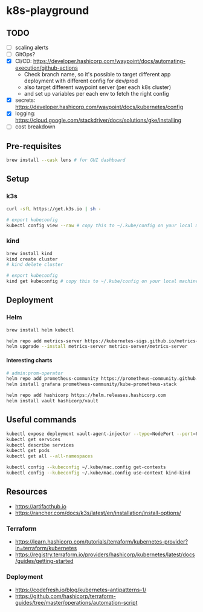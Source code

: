 # k8s-playground

## TODO

- [ ] scaling alerts
- [ ] GitOps?
- [x] CI/CD: <https://developer.hashicorp.com/waypoint/docs/automating-execution/github-actions>
  - Check branch name, so it's possible to target different app deployment with different config for dev/prod
  - also target different waypoint server (per each k8s cluster)
  - and set up variables per each env to fetch the right config
- [x] secrets: <https://developer.hashicorp.com/waypoint/docs/kubernetes/config>
- [x] logging: <https://cloud.google.com/stackdriver/docs/solutions/gke/installing>
- [ ] cost breakdown

## Pre-requisites

```bash
brew install --cask lens # for GUI dashboard
```

## Setup

### k3s

```bash
curl -sfL https://get.k3s.io | sh -

# export kubeconfig
kubectl config view --raw # copy this to ~/.kube/config on your local machine
```

### kind

```bash
brew install kind
kind create cluster
# kind delete cluster

# export kubeconfig
kind get kubeconfig # copy this to ~/.kube/config on your local machine
```

## Deployment

### Helm

```bash
brew install helm kubectl

helm repo add metrics-server https://kubernetes-sigs.github.io/metrics-server/
helm upgrade --install metrics-server metrics-server/metrics-server
```

#### Interesting charts

```bash
# admin:prom-operator
helm repo add prometheus-community https://prometheus-community.github.io/helm-charts
helm install grafana prometheus-community/kube-prometheus-stack

helm repo add hashicorp https://helm.releases.hashicorp.com
helm install vault hashicorp/vault
```

## Useful commands

```bash
kubectl expose deployment vault-agent-injector --type=NodePort --port=8080
kubectl get services
kubectl describe services
kubectl get pods
kubectl get all --all-namespaces

kubectl config --kubeconfig ~/.kube/mac.config get-contexts
kubectl config --kubeconfig ~/.kube/mac.config use-context kind-kind
```

## Resources

- <https://artifacthub.io>
- <https://rancher.com/docs/k3s/latest/en/installation/install-options/>

### Terraform

- <https://learn.hashicorp.com/tutorials/terraform/kubernetes-provider?in=terraform/kubernetes>
- <https://registry.terraform.io/providers/hashicorp/kubernetes/latest/docs/guides/getting-started>

### Deployment

- <https://codefresh.io/blog/kubernetes-antipatterns-1/>
- <https://github.com/hashicorp/terraform-guides/tree/master/operations/automation-script>
